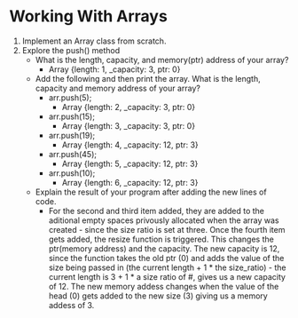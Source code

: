 # Working With Arrays

1. Implement an Array class from scratch.
2. Explore the push() method
    * What is the length, capacity, and memory(ptr) address of your array?
        * Array {length: 1, _capacity: 3, ptr: 0}
    * Add the following and then print the array. What is the length, capacity and memory address of your array? 
        * arr.push(5);
            * Array {length: 2, _capacity: 3, ptr: 0}
        * arr.push(15);
            * Array {length: 3, _capacity: 3, ptr: 0}
        * arr.push(19);
            * Array {length: 4, _capacity: 12, ptr: 3}
        * arr.push(45);
            * Array {length: 5, _capacity: 12, ptr: 3}
        * arr.push(10);
            * Array {length: 6, _capacity: 12, ptr: 3}
    * Explain the result of your program after adding the new lines of code.
        * For the second and third item added, they are added to the aditional empty spaces privously allocated when the array was created - since the size ratio is set at three. Once the fourth item gets added, the resize function is triggered. This changes the ptr(memory address) and the capacity. The new capacity is 12, since the function takes the old ptr (0) and adds the value of the size being passed in (the current length + 1 * the size_ratio) - the current length is 3 + 1 * a size ratio of #, gives us a new capacity of 12. The new memory addess changes when the value of the head (0) gets added to the new size (3) giving us a memory addess of 3. 